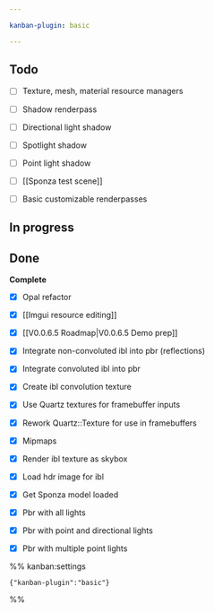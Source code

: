 ```yaml
---

kanban-plugin: basic

---
```


## Todo

- [ ] Texture, mesh, material resource managers
- [ ] Shadow renderpass
- [ ] Directional light shadow
- [ ] Spotlight shadow
- [ ] Point light shadow
- [ ] [[Sponza test scene]]
- [ ] Basic customizable renderpasses


## In progress



## Done

**Complete**
- [x] Opal refactor
- [x] [[Imgui resource editing]]
- [x] [[V0.0.6.5 Roadmap|V0.0.6.5 Demo prep]]
- [x] Integrate non-convoluted ibl into pbr (reflections)
- [x] Integrate convoluted ibl into pbr
- [x] Create ibl convolution texture
- [x] Use Quartz textures for framebuffer inputs
- [x] Rework Quartz::Texture for use in framebuffers
- [x] Mipmaps
- [x] Render ibl texture as skybox
- [x] Load hdr image for ibl
- [x] Get Sponza model loaded
- [x] Pbr with all lights
- [x] Pbr with point and directional lights
- [x] Pbr with multiple point lights




%% kanban:settings
```
{"kanban-plugin":"basic"}
```
%%